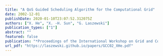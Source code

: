 ```yaml
---
title: "A QoS Guided Scheduling Algorithm for the Computational Grid"
date: 2002-12-01
publishDate: 2020-01-10T23:07:52.312075Z
authors: ["X. He", "X. -H. Sun", "G. Laszewski"]
publication_types: ["1"]
abstract: ""
featured: false
publication: "*Proceedings of the International Workshop on Grid and Cooperative Computing (GCC02)*"
url_pdf: "https://laszewski.github.io/papers/GCC02_XHe.pdf"
---
```


